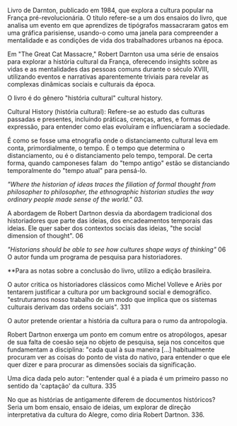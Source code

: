 Livro de Darnton, publicado em 1984, que explora a cultura popular na França pré-revolucionária. O título refere-se a um dos ensaios do livro, que analisa um evento em que aprendizes de tipógrafos massacraram gatos em uma gráfica parisiense, usando-o como uma janela para compreender a mentalidade e as condições de vida dos trabalhadores urbanos na época.

Em "The Great Cat Massacre," Robert Darnton usa uma série de ensaios para explorar a história cultural da França, oferecendo insights sobre as vidas e as mentalidades das pessoas comuns durante o século XVIII, utilizando eventos e narrativas aparentemente triviais para revelar as complexas dinâmicas sociais e culturais da época.

O livro é do gênero "história cultural" cultural history.

Cultural History (história cultural): Refere-se ao estudo das culturas passadas e presentes, incluindo práticas, crenças, artes, e formas de expressão, para entender como elas evoluíram e influenciaram a sociedade.

É como se fosse uma etnografia onde o distanciamento cultural leva em conta, primordialmente, o tempo. É o tempo que determina o distanciamento, ou é o distanciamento pelo tempo, temporal. De certa forma, quando camponeses falam  do "tempo antigo" estão se distanciando temporalmente do "tempo atual" para pensá-lo.

*"Where the historian of ideas traces the filiation of formal thought from philosopher to philosopher, the ethnographic historian studies the way ordinary people made sense of the world." 03.*

A abordagem de Robert Dartnon desvia da abordagem tradicional dos historiadores que parte das ideias, dos encadeamentos temporais das ideias. Ele quer saber dos contextos sociais das ideias, "the social dimension of thought". 06

*"Historians should be able to see how cultures shape ways of thinking"* 06
O autor funda um programa de pesquisa para historiadores. 

**Para as notas sobre a conclusão do livro, utilizo a edição brasileira.

O autor critica os historiadores clássicos como Michel Volleve e Ariès por tentarem justificar a cultura por um background social e demográfico. "estruturamos nosso trabalho de um modo que implica que os sistemas culturais derivam das ordens sociais". 331

O autor pretende orientar a história da cultura para o rumo da antropologia.

Robert Dartnon enxerga um ponto em comum entre os atropólogos, apesar de sua falta de coesão seja no objeto de pesquisa, seja nos conceitos que fundamentam a disciplina: "cada qual à sua maneira [...] habitualmente procuram ver as coisas do ponto de vista do nativo, para entender o que ele quer dizer e para procurar as dimensões sociais da significação.

Uma dica dada pelo autor: "entender qual é a piada é um primeiro passo no sentido da 'captação' da cultura. 335

No que as histórias de antigamente diferem de documentos históricos? Seria um bom ensaio, ensaio de ideias, um explorar de direção interpretativa da cultura do Alegre, como diria Robert Dartnon. 336.
